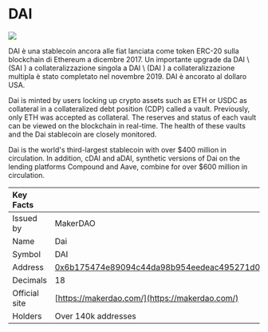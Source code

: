 # DAI

![](../../.gitbook/assets/dai.png)

DAI è una stablecoin ancora alle fiat lanciata come token ERC-20 sulla blockchain di Ethereum a dicembre 2017. Un importante upgrade da DAI \ (SAI \) a collateralizzazione singola a DAI \ (DAI \) a collateralizzazione multipla è stato completato nel novembre 2019. DAI è ancorato al dollaro USA.

Dai is minted by users locking up crypto assets such as ETH or USDC as collateral in a collateralized debt position \(CDP\) called a vault. Previously, only ETH was accepted as collateral. The reserves and status of each vault can be viewed on the blockchain in real-time. The health of these vaults and the Dai stablecoin are closely monitored.

Dai is the world's third-largest stablecoin with over $400 million in circulation. In addition, cDAI and aDAI, synthetic versions of Dai on the lending platforms Compound and Aave, combine for over $600 million in circulation.

| Key Facts     |                                                                                                                     |
|:------------- |:------------------------------------------------------------------------------------------------------------------- |
| Issued by     | MakerDAO                                                                                                            |
| Name          | Dai                                                                                                                 |
| Symbol        | DAI                                                                                                                 |
| Address       | [0x6b175474e89094c44da98b954eedeac495271d0f](https://etherscan.io/token/0x6b175474e89094c44da98b954eedeac495271d0f) |
| Decimals      | 18                                                                                                                  |
| Official site | [https://makerdao.com/](https://makerdao.com/)                                                                      |
| Holders       | Over 140k addresses                                                                                                 |


